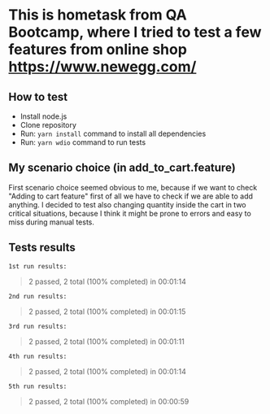 # This is hometask from QA Bootcamp, where I tried to test a few features from online shop https://www.newegg.com/

## How to test
- Install node.js
- Clone repository
- Run: `yarn install` command to install all dependencies
- Run: `yarn wdio` command to run tests

## My scenario choice (in add_to_cart.feature)
First scenario choice seemed obvious to me, because if we want to check "Adding to cart feature" first of all we have to check if we are able to add anything. I decided to test also changing quantity inside the cart in two critical situations, because I think it might be prone to errors and easy to miss during manual tests. 

## Tests results
`1st run results:`
> 2 passed, 2 total (100% completed) in 00:01:14

`2nd run results:`
> 2 passed, 2 total (100% completed) in 00:01:15

`3rd run results:`
> 2 passed, 2 total (100% completed) in 00:01:11

`4th run results:`
> 2 passed, 2 total (100% completed) in 00:01:14

`5th run results:`
> 2 passed, 2 total (100% completed) in 00:00:59
